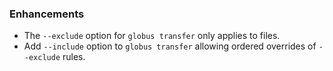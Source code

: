 ### Enhancements

* The `--exclude` option for `globus transfer` only applies to files.
* Add `--include` option to `globus transfer` allowing ordered overrides of `--exclude` rules.
